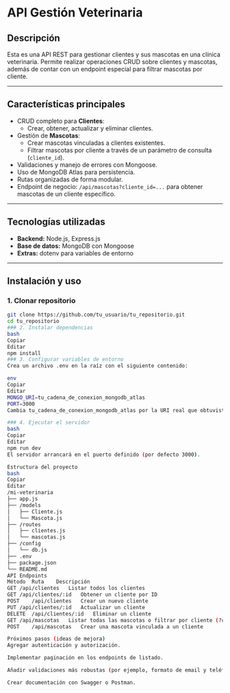 # API Gestión Veterinaria

## Descripción

Esta es una API REST para gestionar clientes y sus mascotas en una clínica veterinaria. Permite realizar operaciones CRUD sobre clientes y mascotas, además de contar con un endpoint especial para filtrar mascotas por cliente.

---

## Características principales

- CRUD completo para **Clientes**:
  - Crear, obtener, actualizar y eliminar clientes.
- Gestión de **Mascotas**:
  - Crear mascotas vinculadas a clientes existentes.
  - Filtrar mascotas por cliente a través de un parámetro de consulta (`cliente_id`).
- Validaciones y manejo de errores con Mongoose.
- Uso de MongoDB Atlas para persistencia.
- Rutas organizadas de forma modular.
- Endpoint de negocio: `/api/mascotas?cliente_id=...` para obtener mascotas de un cliente específico.

---

## Tecnologías utilizadas

- **Backend:** Node.js, Express.js
- **Base de datos:** MongoDB con Mongoose
- **Extras:** dotenv para variables de entorno

---

## Instalación y uso

### 1. Clonar repositorio

```bash
git clone https://github.com/tu_usuario/tu_repositorio.git
cd tu_repositorio
### 2. Instalar dependencias
bash
Copiar
Editar
npm install
### 3. Configurar variables de entorno
Crea un archivo .env en la raíz con el siguiente contenido:

env
Copiar
Editar
MONGO_URI=tu_cadena_de_conexion_mongodb_atlas
PORT=3000
Cambia tu_cadena_de_conexion_mongodb_atlas por la URI real que obtuviste en MongoDB Atlas.

### 4. Ejecutar el servidor
bash
Copiar
Editar
npm run dev
El servidor arrancará en el puerto definido (por defecto 3000).

Estructura del proyecto
bash
Copiar
Editar
/mi-veterinaria
├── app.js
├── /models
│   ├── Cliente.js
│   └── Mascota.js
├── /routes
│   ├── clientes.js
│   └── mascotas.js
├── /config
│   └── db.js
├── .env
├── package.json
└── README.md
API Endpoints
Método	Ruta	Descripción
GET	/api/clientes	Listar todos los clientes
GET	/api/clientes/:id	Obtener un cliente por ID
POST	/api/clientes	Crear un nuevo cliente
PUT	/api/clientes/:id	Actualizar un cliente
DELETE	/api/clientes/:id	Eliminar un cliente
GET	/api/mascotas	Listar todas las mascotas o filtrar por cliente (?cliente_id=ID)
POST	/api/mascotas	Crear una mascota vinculada a un cliente

Próximos pasos (ideas de mejora)
Agregar autenticación y autorización.

Implementar paginación en los endpoints de listado.

Añadir validaciones más robustas (por ejemplo, formato de email y teléfono).

Crear documentación con Swagger o Postman.

